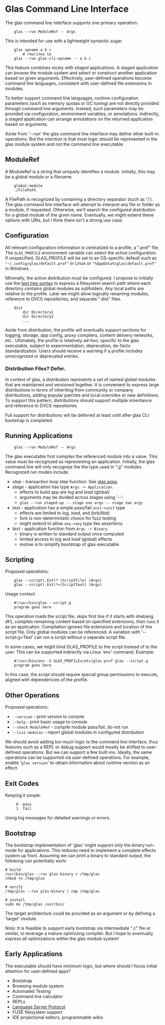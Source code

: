 # Glas Command Line Interface

The glas command line interface supports one primary operation:

        glas --run ModuleRef -- Args

This is intended for use with a lightweight syntactic sugar.

        glas opname a b c 
            # rewrites to
        glas --run glas-cli-opname -- a b c

This feature combines nicely with *staged* applications. A staged application can browse the module system and select or construct another application based on given arguments. Effectively, user-defined operations become command line languages, consistent with user-defined file extensions in modules. 

To better support command line languages, runtime configuration parameters (such as memory quotas or GC tuning) are not directly provided through command line arguments. Instead, such parameters may be provided via configuration, environment variables, or annotations. Indirectly, a staged application can arrange annotations on the returned application based on arguments.

Aside from '--run' the glas command line interface may define other built-in operations. But the intention is that most logic should be represented in the glas module system and not the command line executable.

## ModuleRef

A ModuleRef is a string that uniquely identifies a module. Initially, this may be a global module or a filename.  

        global-module
        ./FilePath

A FilePath is recognized by containing a directory separator (such as '/'). The glas command line interface will attempt to interpret any file or folder as a module, if requested. Otherwise, we'll search the configured distribution for a global module of the given name. Eventually, we might extend these options with URIs, but I think there isn't a strong use case.

## Configuration

All relevant configuration information is centralized to a profile, a ".prof" file. The `GLAS_PROFILE` environment variable can select the active configuration. If unspecified, GLAS_PROFILE will be set to an OS-specific default such as `"~/.config/glas/default.prof"` in Linux or `"%AppData%\glas\default.prof"` in Windows.

Minimally, the active distribution must be configured. I propose to initially use the [text tree syntax](TextTree.md) to express a filesystem search path where each directory contains global modules as subfolders. Any local paths are relative to the profile. Later we might allow logically renaming modules, reference to DVCS repositories, and separate ".dist" files.

        dist 
            dir Directory1
            dir Directory2
            ...

Aside from distribution, the profile will eventually support sections for logging, storage, app config, proxy compilers, content delivery networks, etc.. Ultimately, the profile is relatively ad-hoc: specific to the glas executable, subject to experimentation, deprecation, de-facto standardization. Users should receive a warning if a profile includes unrecognized or deprecated entries. 

### Distribution Files? Defer.

In context of glas, a distribution represents a set of named global modules that are maintained and versioned together. It is convenient to express large distributions in terms of inheriting from community or company distributions, adding popular patches and local overrides or new definitions. To support this pattern, distributions should support multiple inheritance and reference to DVCS repositories.

Full support for distributions will be deferred at least until after glas CLI bootstrap is completed.

## Running Applications

        glas --run ModuleRef -- Args

The glas executable first compiles the referenced module into a value. This value must be recognized as representing an application. Initially, the glas command line will only recognize the the type used in ".g" modules
Recognized run modes include:

* *step* - transaction loop step function. See [glas apps](GlasApps.md).
* *stage* - application has type `Args -> Application`.
  * effects to build app are *log* and *load* (global) 
  * arguments may be divided across stages using '--'.
  * `glas --run staged-op -- stage one args -- stage two args`
* *test* - application has a simple pass/fail `unit->unit` type
  * effects are limited to *log*, *load*, and *fork(Nat)*
  * fork is non-deterministic choice for fuzz testing
  * might extend to allow `any->any` type like assertions
* *text* - application function from `Args -> Binary`. 
  * binary is written to standard output once computed
  * limited access to *log* and *load* (global) effects
  * motive is to simplify bootstrap of glas executable 

## Scripting

Proposed operations:

        glas --script(.Ext)* (ScriptFile) (Args)
        glas --script(.Ext)*=(ScriptText) (Args)

Usage context:

        #!/usr/bin/glas --script.g
        program goes here

This operation loads the script file, skips first line if it starts with shebang (#!), compiles remaining content based on specified extensions, then runs it as an application. Compilation ignores file extensions and location of the script file. Only global modules can be referenced. A variation with '--script.g=Text' can run a script without a separate script file.

In some cases, we might bind GLAS_PROFILE to the script instead of to the user. This can be supported indirectly via Linux 'env' command. Example:

        #!/usr/bin/env -S GLAS_PROFILE=/etc/glas.prof glas --script.g
        program goes here

In this case, the script should require special group permissions to execute, aligned with dependencies of the profile.

## Other Operations

Proposed operations:

* `--version` - print version to console
* `--help` - print basic usage to console 
* `--check ModuleRef` - compile module pass/fail, do not run
* `--list-modules` - report global modules in configured distribution

We should avoid adding too much logic to the command line interface, thus features such as a REPL or debug support would mostly be shifted to user-defined operations. But we can support a few built-ins. Ideally, the same operations can be supported via user-defined operations. For example, enable '`glas version`' to obtain information about runtime version as an effect.

## Exit Codes

Keeping it simple. 

         0  pass
         1  fail

Using log messages for detailed warnings or errors.

## Bootstrap

The bootstrap implementation of 'glas' might support only the *binary* run-mode for applications. This reduces need to implement a complete effects system up front. Assuming we can print a binary to standard output, the following can potentially work:

    # build
    /usr/bin/glas --run glas-binary > /tmp/glas
    chmod +x /tmp/glas

    # verify
    /tmp/glas --run glas-binary | cmp /tmp/glas

    # install
    sudo mv /tmp/glas /usr/bin/

The target architecture could be provided as an argument or by defining a 'target' module.

*Note:* It is feasible to support early bootstrap via intermediate ".c" file or similar, to leverage a mature optimizing compiler. But I hope to eventually express all optimizations within the glas module system!

## Early Applications

The executable should have minimum logic, but where should I focus initial attention for user-defined apps?

* Bootstrap
* Browsing module system.
* Automated Testing
* Command line calculator
* REPLs
* [Language Server Protocol](https://en.wikipedia.org/wiki/Language_Server_Protocol)
* FUSE filesystem support
* IDE projectional editors, programmable wikis
